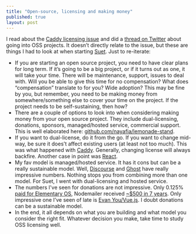 ```yaml
---
title: "Open-source, licensing and making money"
published: true
layout: post
---
```


I read about the [Caddy licensing issue](https://caddy.community/t/the-realities-of-being-a-foss-maintainer/2728) and did a [thread on Twitter](https://twitter.com/kehers/status/909714002954960896) about going into OSS projects. It doesn’t directly relate to the issue, but these are things I had to look at when starting [Suet](https://github.com/kehers/suet).  Just to re-iterate:

- If you are starting an open source project, you need to have clear plans for long term. If it’s going to be a big project, or if it turns out as one, it will take your time. There will be maintenance, support, issues to deal with.  Will you be able to give this time for no compensation? What does “compensation” translate to for you? Wide adoption? This may be fine by you, but remember, you need to be making money from somewhere/something else to cover your time on the project. If the project needs to be self-sustaining, then how?
- There are a couple of options to look into when considering making money from your open source project.  They include dual-licensing, donations, sponsors, managed/hosted service, commercial support. This is well elaborated here: [github.com/nayafia/lemonade-stand](https://github.com/nayafia/lemonade-stand). 
- If you want to dual-license, do it from the go. If you want to change mid-way, be sure it does’t affect existing users (at least not too much). This was what happened with [Caddy](https://caddyserver.com/blog/accouncing-caddy-commercial-licenses). Generally, changing license will always backfire. Another case in point was [React](https://github.com/facebook/react/issues/7293).
- My fav model is managed/hosted service. It has it cons but can be a really sustainable model. Well, [Discourse](https://www.indiehackers.com/businesses/discourse) and [Ghost](https://ghost.org/about/#metrics) have really impressive numbers. Nothing stops you from combining more than one model. For Suet, I went with dual-licensing and hosted service.
- The numbers I've seen for donations are not impressive. Only 0.125% [paid for Elementary OS](http://blog.elementary.io/post/110645528530/payments), Nodemailer received [~$500 in 7 years](https://blog.nodemailer.com/2017/02/02/nodemailer-v3-0-0/). Only impressive one I’ve seen of late is [Evan You/Vue.js](https://www.patreon.com/evanyou). I doubt donations can be a sustainable model.
- In the end, it all depends on what you are building and what model you consider the right fit. Whatever decision you make, take time to study OSS licensing well.

